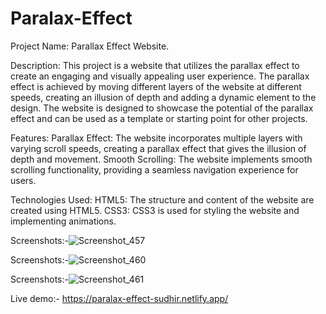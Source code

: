 # Paralax-Effect
Project Name: Parallax Effect Website.

Description:
This project is a website that utilizes the parallax effect to create an engaging and visually appealing user experience. The parallax effect is achieved by moving different layers of the website at different speeds, creating an illusion of depth and adding a dynamic element to the design. The website is designed to showcase the potential of the parallax effect and can be used as a template or starting point for other projects.

Features:
Parallax Effect: The website incorporates multiple layers with varying scroll speeds, creating a parallax effect that gives the illusion of depth and movement.
Smooth Scrolling: The website implements smooth scrolling functionality, providing a seamless navigation experience for users.

Technologies Used:
HTML5: The structure and content of the website are created using HTML5.
CSS3: CSS3 is used for styling the website and implementing animations.

Screenshots:-![Screenshot_457](https://github.com/sudhirbhargav/Paralax-Effect/assets/93834423/87a351c4-a371-4d90-932b-1e47c2dc812a)

Screenshots:-![Screenshot_460](https://github.com/sudhirbhargav/Paralax-Effect/assets/93834423/3b317e43-cdd7-483e-86d0-4ffb031eecc5)

Screenshots:-![Screenshot_461](https://github.com/sudhirbhargav/Paralax-Effect/assets/93834423/853cd65e-19ec-4695-9779-c436ed27302c)

Live demo:-  https://paralax-effect-sudhir.netlify.app/
